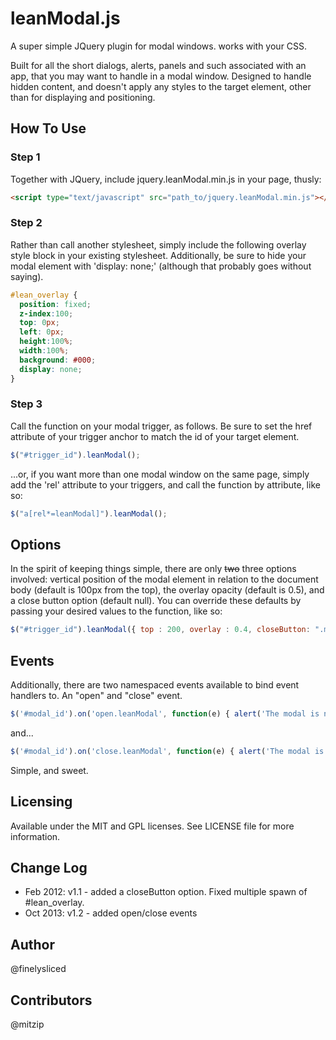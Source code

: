 # leanModal.js
A super simple JQuery plugin for modal windows. works with your CSS.

Built for all the short dialogs, alerts, panels and such associated with an app, that you may want to handle in a modal window. Designed to handle hidden content, and doesn't apply any styles to the target element, other than for displaying and positioning.

## How To Use

### Step 1

Together with JQuery, include jquery.leanModal.min.js in your page, thusly:

```html
<script type="text/javascript" src="path_to/jquery.leanModal.min.js"></script>
```

### Step 2

Rather than call another stylesheet, simply include the following overlay style block in your existing stylesheet. Additionally, be sure to hide your modal element with 'display: none;' (although that probably goes without saying).

```css
#lean_overlay {
  position: fixed;
  z-index:100;
  top: 0px;
  left: 0px;
  height:100%;
  width:100%;
  background: #000;
  display: none;
}
```

### Step 3

Call the function on your modal trigger, as follows. Be sure to set the href attribute of your trigger anchor to match the id of your target element.

```javascript
$("#trigger_id").leanModal();
```

...or, if you want more than one modal window on the same page, simply add the 'rel' attribute to your triggers, and call the function by attribute, like so:

```javascript
$("a[rel*=leanModal]").leanModal();
```

## Options

In the spirit of keeping things simple, there are only ~~two~~ three options involved: vertical position of the modal element in relation to the document body (default is 100px from the top), the overlay opacity (default is 0.5), and a close button option (default null). You can override these defaults by passing your desired values to the function, like so:

```javascript
$("#trigger_id").leanModal({ top : 200, overlay : 0.4, closeButton: ".modal_close" });
```

## Events

Additionally, there are two namespaced events available to bind event handlers to. An "open" and "close" event.

```javascript
$('#modal_id').on('open.leanModal', function(e) { alert('The modal is now open.') });
```

and...

```javascript
$('#modal_id').on('close.leanModal', function(e) { alert('The modal is now closed.') });
```  

Simple, and sweet.

## Licensing
Available under the MIT and GPL licenses. See LICENSE file for more information.

## Change Log
- Feb 2012: v1.1 - added a closeButton option. Fixed multiple spawn of #lean_overlay.
- Oct 2013: v1.2 - added open/close events

## Author
@finelysliced

## Contributors
@mitzip
